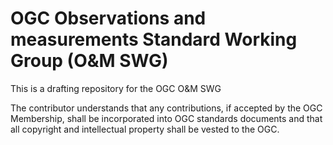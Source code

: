 # OGC Observations and measurements Standard Working Group (O&M SWG)
This is a drafting repository for the OGC O&amp;M SWG

The contributor understands that any contributions, if accepted by the OGC Membership, shall be incorporated into OGC standards documents and that all copyright and intellectual property shall be vested to the OGC.
